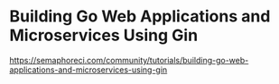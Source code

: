 # Building Go Web Applications and Microservices Using Gin

https://semaphoreci.com/community/tutorials/building-go-web-applications-and-microservices-using-gin